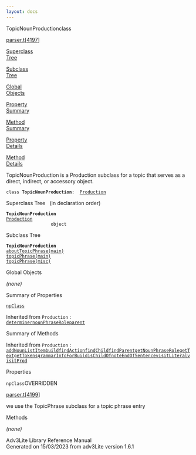 ```yaml
---
layout: docs
---
```

<span class="title">TopicNounProduction</span><span class="type">class</span>

[parser.t](../file/parser.t.html)\[[4197](../source/parser.t.html#4197)\]

[Superclass  
Tree](#_SuperClassTree_)

[Subclass  
Tree](#_SubClassTree_)

[Global  
Objects](#_ObjectSummary_)

[Property  
Summary](#_PropSummary_)

[Method  
Summary](#_MethodSummary_)

[Property  
Details](#_Properties_)

[Method  
Details](#_Methods_)



TopicNounProduction is a Production subclass for a topic that serves as
a direct, indirect, or accessory object.

`class `**`TopicNounProduction`**` :   `[`Production`](../object/Production.html)



<span id="_SuperClassTree_"></span>



<span class="hdln">Superclass Tree</span>   (in declaration order)



**`TopicNounProduction`**  
[`Production`](../object/Production.html)  
`                 object`  
<span id="_SubClassTree_"></span>



<span class="hdln">Subclass Tree</span>  



**`TopicNounProduction`**  
[`aboutTopicPhrase(main)`](../object/aboutTopicPhrase(main).html)  
[`topicPhrase(main)`](../object/topicPhrase(main).html)  
[`topicPhrase(misc)`](../object/topicPhrase(misc).html)  
<span id="_ObjectSummary_"></span>



<span class="hdln">Global Objects</span>  



*(none)* <span id="_PropSummary_"></span>



<span class="hdln">Summary of Properties</span>  



[`npClass`](#npClass)

Inherited from `Production` :  
[`determiner`](../object/Production.html#determiner)[`nounPhraseRole`](../object/Production.html#nounPhraseRole)[`parent`](../object/Production.html#parent)

<span id="_MethodSummary_"></span>



<span class="hdln">Summary of Methods</span>  





Inherited from `Production` :  
[`addNounListItem`](../object/Production.html#addNounListItem)[`build`](../object/Production.html#build)[`findAction`](../object/Production.html#findAction)[`findChild`](../object/Production.html#findChild)[`findParent`](../object/Production.html#findParent)[`getNounPhraseRole`](../object/Production.html#getNounPhraseRole)[`getText`](../object/Production.html#getText)[`getTokens`](../object/Production.html#getTokens)[`grammarInfoForBuild`](../object/Production.html#grammarInfoForBuild)[`isChildOf`](../object/Production.html#isChildOf)[`noteEndOfSentence`](../object/Production.html#noteEndOfSentence)[`visitLiteral`](../object/Production.html#visitLiteral)[`visitProd`](../object/Production.html#visitProd)

<span id="_Properties_"></span>



<span class="hdln">Properties</span>  



<span id="npClass"></span>

`npClass`<span class="rem">OVERRIDDEN</span>

[parser.t](../file/parser.t.html)\[[4199](../source/parser.t.html#4199)\]



we use the TopicPhrase subclass for a topic phrase entry



<span id="_Methods_"></span>



<span class="hdln">Methods</span>  



*(none)*



Adv3Lite Library Reference Manual  
Generated on 15/03/2023 from adv3Lite version 1.6.1


